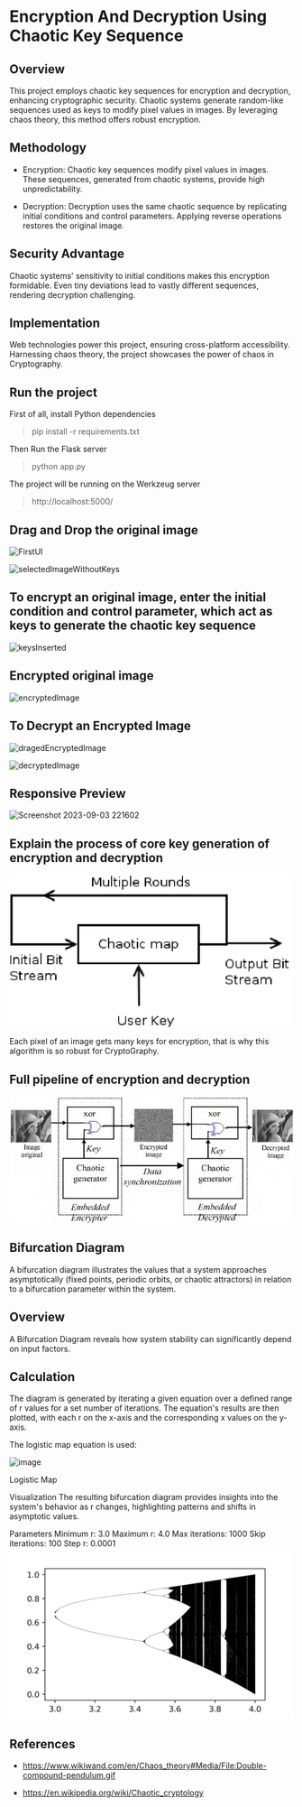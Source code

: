 # Encryption And Decryption Using Chaotic Key Sequence
## Overview
This project employs chaotic key sequences for encryption and decryption, enhancing cryptographic security. Chaotic systems generate random-like sequences used as keys to modify pixel values in images. By leveraging chaos theory, this method offers robust encryption.

## Methodology
* Encryption: Chaotic key sequences modify pixel values in images. These sequences, generated from chaotic systems, provide high unpredictability.

* Decryption: Decryption uses the same chaotic sequence by replicating initial conditions and control parameters. Applying reverse operations restores the original image.

## Security Advantage
Chaotic systems' sensitivity to initial conditions makes this encryption formidable. Even tiny deviations lead to vastly different sequences, rendering decryption challenging.

## Implementation
Web technologies power this project, ensuring cross-platform accessibility. Harnessing chaos theory, the project showcases the power of chaos in Cryptography.

## Run the project 
First of all, install Python dependencies 
> pip install -r requirements.txt

Then Run the Flask server 
> python app.py

The project will be running on the Werkzeug server 
> http://localhost:5000/

## Drag and Drop the original image
![FirstUI](https://github.com/kunal9922/EncryptionAndDecryptionUsingChaoticKeySequence/assets/53283003/e950861d-4b15-4f72-8489-0af71eccfd46)

![selectedImageWithoutKeys](https://github.com/kunal9922/EncryptionAndDecryptionUsingChaoticKeySequence/assets/53283003/6a42a633-ca29-4aea-80e1-ecc99e8f2a38)


## To encrypt an original image, enter the initial condition and control parameter, which act as keys to generate the chaotic key sequence
![keysInserted](https://github.com/kunal9922/EncryptionAndDecryptionUsingChaoticKeySequence/assets/53283003/c5c9c526-83dc-40a5-a82d-1e365aa7b6ad)

## Encrypted original image
![encryptedImage](https://github.com/kunal9922/EncryptionAndDecryptionUsingChaoticKeySequence/assets/53283003/3fbb63a5-77b3-4482-9aa2-50024ea15bca)


## To Decrypt an Encrypted Image
![dragedEncryptedImage](https://github.com/kunal9922/EncryptionAndDecryptionUsingChaoticKeySequence/assets/53283003/647a6533-6dc5-429d-8eb6-b32f48561c69)

![decryptedImage](https://github.com/kunal9922/EncryptionAndDecryptionUsingChaoticKeySequence/assets/53283003/f3578b1f-8a42-4a1a-8bdc-d63f67954ec7)


## Responsive Preview
![Screenshot 2023-09-03 221602](https://github.com/kunal9922/EncryptionandDecryptionusingChaoticKeySequence/assets/53283003/7bc78734-85b4-4950-9615-16d386dbd641)

## Explain the process of core key generation of encryption and decryption
![](dataSet/A-Chaotic-encryption-Scheme.png)

Each pixel of an image gets many keys for encryption, that is why this algorithm is so robust for CryptoGraphy.

## Full pipeline of encryption and decryption
![](dataSet/Example-of-an-embedded-encryption-scheme-real-time-image-encryption-based-a-chaotic-key.png)

## Bifurcation Diagram
A bifurcation diagram illustrates the values that a system approaches asymptotically (fixed points, periodic orbits, or chaotic attractors) in relation to a bifurcation parameter within the system.

## Overview
A Bifurcation Diagram reveals how system stability can significantly depend on input factors.

## Calculation
The diagram is generated by iterating a given equation over a defined range of r values for a set number of iterations. The equation's results are then plotted, with each r on the x-axis and the corresponding x values on the y-axis.

The logistic map equation is used:

![image](https://github.com/kunal9922/EncryptionandDecryptionusingChaoticKeySequence/assets/53283003/4874442b-f78c-4e55-8e2b-b4c24db7ef23)

Logistic Map

Visualization
The resulting bifurcation diagram provides insights into the system's behavior as r changes, highlighting patterns and shifts in asymptotic values.

Parameters
Minimum r: 3.0
Maximum r: 4.0
Max iterations: 1000
Skip iterations: 100
Step r: 0.0001
![](./dataSet/bifucationPlot.png)

## References 
- https://www.wikiwand.com/en/Chaos_theory#Media/File:Double-compound-pendulum.gif

- https://en.wikipedia.org/wiki/Chaotic_cryptology
